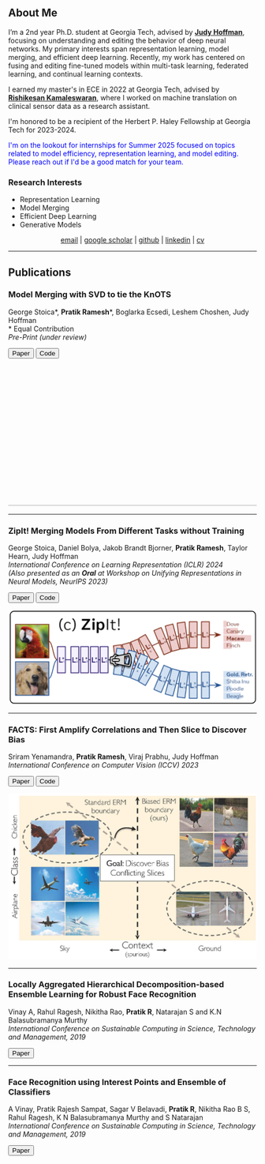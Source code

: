 ## **About Me**

I’m a 2nd year Ph.D. student at Georgia Tech, advised by **[Judy Hoffman](https://faculty.cc.gatech.edu/~judy/)**, focusing on understanding and editing the behavior of deep neural networks. My primary interests span representation learning, model merging, and efficient deep learning. Recently, my work has centered on fusing and editing fine-tuned models within multi-task learning, federated learning, and continual learning contexts.

I earned my master's in ECE in 2022 at Georgia Tech, advised by **[Rishikesan Kamaleswaran](https://bioinformatics.gatech.edu/rishikesan-kamaleswaran)**, where I worked on machine translation on clinical sensor data as a research assistant. 

I'm honored to be a recipient of the Herbert P. Haley Fellowship at Georgia Tech for 2023-2024.

<span style="color:blue">I'm on the lookout for internships for Summer 2025 focused on topics related to model efficiency, representation learning, and model editing. Please reach out if I'd be a good match for your team.</span>


### **Research Interests**
- Representation Learning
- Model Merging
- Efficient Deep Learning
- Generative Models

<p align="center">  
  <a href="mailto:pratikramesh@gatech.edu">email</a> |  
  <a href="https://scholar.google.com/citations?user=zJyuMYgAAAAJ&hl=en">google scholar</a> |  
  <a href="https://github.com/pratikramesh1">github</a> |  
  <a href="https://www.linkedin.com/in/pratik-ramesh-234471114/">linkedin</a> |  
  <a href="https://gtvault-my.sharepoint.com/:b:/g/personal/pramesh39_gatech_edu/ESOENEUdRqdBs0epipOvpfkB84lad5EY942gX75Qeqdh4w?e=BuLAHK">cv</a>  
</p>

---

## **Publications**

### **Model Merging with SVD to tie the KnOTS**
George Stoica\*, **Pratik Ramesh**\*, Boglarka Ecsedi, Leshem Choshen, Judy Hoffman  
\* Equal Contribution  
_Pre-Print (under review)_

<div class="actions button-container">
    <div class="button-group">
        <button onclick="window.location.href='https://arxiv.org/pdf/2410.19735'" class="button">Paper</button>
        <button onclick="window.location.href='https://github.com/gstoica27/KnOTS'" class="button">Code</button>
    </div>
</div>

![KnOTS](/assets/KnOTS_method_video_final.gif)

---

### **ZipIt! Merging Models From Different Tasks without Training**
George Stoica, Daniel Bolya, Jakob Brandt Bjorner, **Pratik Ramesh**, Taylor Hearn, Judy Hoffman  
_International Conference on Learning Representation (ICLR) 2024_  
_(Also presented as an **Oral** at Workshop on Unifying Representations in Neural Models, NeurIPS 2023)_

<div class="actions button-container">
    <div class="button-group">
        <button onclick="window.location.href='https://arxiv.org/pdf/2305.03053.pdf'" class="button">Paper</button>
        <button onclick="window.location.href='https://github.com/gstoica27/ZipIt'" class="button">Code</button>
    </div>
</div>

![ZipIt](/assets/Zipit_teaserfig.png)

---

### **FACTS: First Amplify Correlations and Then Slice to Discover Bias**
Sriram Yenamandra, **Pratik Ramesh**, Viraj Prabhu, Judy Hoffman  
_International Conference on Computer Vision (ICCV) 2023_

<div class="actions button-container">
    <div class="button-group">
        <button onclick="window.location.href='https://openaccess.thecvf.com/content/ICCV2023/papers/Yenamandra_FACTS_First_Amplify_Correlations_and_Then_Slice_to_Discover_Bias_ICCV_2023_paper.pdf'" class="button">Paper</button>
        <button onclick="window.location.href='https://github.com/yvsriram/FACTS'" class="button">Code</button>
    </div>
</div>

![FACTS](/assets/FACTS_teaserfig.jpg)

---

### **Locally Aggregated Hierarchical Decomposition-based Ensemble Learning for Robust Face Recognition**
Vinay A, Rahul Ragesh, Nikitha Rao, **Pratik R**, Natarajan S and K.N Balasubramanya Murthy  
_International Conference on Sustainable Computing in Science, Technology and Management, 2019_

<button onclick="window.location.href='https://papers.ssrn.com/sol3/papers.cfm?abstract_id=3358174'" class="button">Paper</button>

---

### **Face Recognition using Interest Points and Ensemble of Classifiers**
A Vinay, Pratik Rajesh Sampat, Sagar V Belavadi, **Pratik R**, Nikitha Rao B S, Rahul Ragesh, K N Balasubramanya Murthy and S Natarajan  
_International Conference on Sustainable Computing in Science, Technology and Management, 2019_

<button onclick="window.location.href='https://papers.ssrn.com/sol3/papers.cfm?abstract_id=3358174'" class="button">Paper</button>
